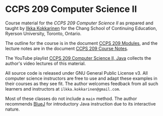 # CCPS 209 Computer Science II

Course material for the *CCPS 209 Computer Science II* as prepared and taught by [Ilkka Kokkarinen](http://scs.ryerson.ca/~ikokkari) for the Chang School of Continuing Education, Ryerson University, Toronto, Ontario.

The outline for the course is in the document [CCPS 209 Modules](https://github.com/ikokkari/JavaExamples/blob/master/CCPS%20209%20Modules.pdf), and the lecture notes are in the document [CCPS 209 Course Notes](https://github.com/ikokkari/JavaExamples/blob/master/CCPS%20209%20Course%20Notes.pdf).

The YouTube playlist [CCPS 209 Computer Science II, Java](https://www.youtube.com/playlist?list=PLm1Sd7Iw1hHsRtM6KX5-XKGmOOvcDPBiB) collects the author's video lectures of this material.

All source code is released under GNU General Public License v3. All computer science instructors are free to use and adapt these examples in their courses as they see fit. The author welcomes feedback from all such learners and instructors at `ilkka.kokkarinen@gmail.com`.

Most of these classes do not include a `main` method. The author recommends [BlueJ](http://www.bluej.org) for introductory Java instruction due to its interactive nature.
